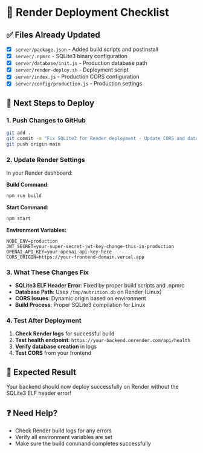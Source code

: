 # 🚀 Render Deployment Checklist

## ✅ **Files Already Updated**

- [x] `server/package.json` - Added build scripts and postinstall
- [x] `server/.npmrc` - SQLite3 binary configuration
- [x] `server/database/init.js` - Production database path
- [x] `server/render-deploy.sh` - Deployment script
- [x] `server/index.js` - Production CORS configuration
- [x] `server/config/production.js` - Production settings

## 🔄 **Next Steps to Deploy**

### **1. Push Changes to GitHub**
```bash
git add .
git commit -m "Fix SQLite3 for Render deployment - Update CORS and database config"
git push origin main
```

### **2. Update Render Settings**

In your Render dashboard:

**Build Command:**
```bash
npm run build
```

**Start Command:**
```bash
npm start
```

**Environment Variables:**
```
NODE_ENV=production
JWT_SECRET=your-super-secret-jwt-key-change-this-in-production
OPENAI_API_KEY=your-openai-api-key-here
CORS_ORIGIN=https://your-frontend-domain.vercel.app
```

### **3. What These Changes Fix**

- **SQLite3 ELF Header Error**: Fixed by proper build scripts and .npmrc
- **Database Path**: Uses `/tmp/nutrition.db` on Render (Linux)
- **CORS Issues**: Dynamic origin based on environment
- **Build Process**: Proper SQLite3 compilation for Linux

### **4. Test After Deployment**

1. **Check Render logs** for successful build
2. **Test health endpoint**: `https://your-backend.onrender.com/api/health`
3. **Verify database creation** in logs
4. **Test CORS** from your frontend

## 🎯 **Expected Result**

Your backend should now deploy successfully on Render without the SQLite3 ELF header error!

## ❓ **Need Help?**

- Check Render build logs for any errors
- Verify all environment variables are set
- Make sure the build command completes successfully


